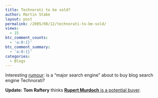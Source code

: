 ```yaml
---
title: Technorati to be sold?
author: Martin Stabe
layout: post
permalink: /2005/08/12/technorati-to-be-sold/
views:
  - 15
btc_comment_counts:
  - 'a:0:{}'
btc_comment_summary:
  - 'a:0:{}'
categories:
  - Blogs
---
```

Interesting [rumour][1]: is a &ldquo;major search engine&rdquo; about to buy blog search engine Technorati?

**Update:** **Tom Raftery** thinks [**Rupert Murdoch** is a potential buyer][2].

 [1]: http://www.whatsnextblog.com/archives/2005/08/technorati_abou.asp
 [2]: http://www.tomrafteryit.net/news-corp-to-buy-technorati/